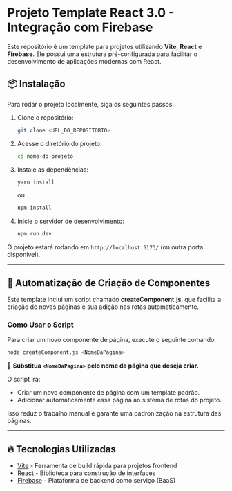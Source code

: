 # Projeto Template React 3.0 - Integração com Firebase

Este repositório é um template para projetos utilizando **Vite**, **React** e **Firebase**. Ele possui uma estrutura pré-configurada para facilitar o desenvolvimento de aplicações modernas com React.

## 📦 Instalação

Para rodar o projeto localmente, siga os seguintes passos:

1. Clone o repositório:
   ```sh
   git clone <URL_DO_REPOSITORIO>
   ```
2. Acesse o diretório do projeto:
   ```sh
   cd nome-do-projeto
   ```
3. Instale as dependências:
   ```sh
   yarn install
   ```
   ou
   ```sh
   npm install
   ```
4. Inicie o servidor de desenvolvimento:
   ```sh
   npm run dev
   ```

O projeto estará rodando em `http://localhost:5173/` (ou outra porta disponível).

---

## 🚀 Automatização de Criação de Componentes

Este template inclui um script chamado **createComponent.js**, que facilita a criação de novas páginas e sua adição nas rotas automaticamente.

### Como Usar o Script

Para criar um novo componente de página, execute o seguinte comando:

```sh
node createComponent.js <NomeDaPagina>
```

🔹 **Substitua `<NomeDaPagina>` pelo nome da página que deseja criar.**

O script irá:
- Criar um novo componente de página com um template padrão.
- Adicionar automaticamente essa página ao sistema de rotas do projeto.

Isso reduz o trabalho manual e garante uma padronização na estrutura das páginas.

---

## 🔥 Tecnologias Utilizadas

- [Vite](https://vitejs.dev/) - Ferramenta de build rápida para projetos frontend
- [React](https://react.dev/) - Biblioteca para construção de interfaces
- [Firebase](https://firebase.google.com/) - Plataforma de backend como serviço (BaaS)
